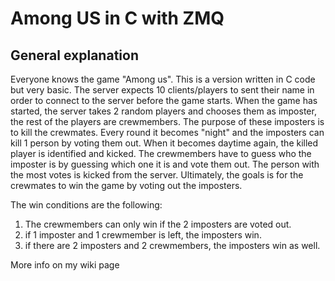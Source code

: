 # Among US in C with ZMQ

## General explanation

Everyone knows the game "Among us". This is a version written in C code but very basic. The server expects 10 clients/players to sent their name in order to connect to the server before the game starts. When the game has started, the server takes 2 random players and chooses them as imposter, the rest of the players are crewmembers. The purpose of these imposters is to kill the crewmates. Every round it becomes "night" and the imposters can kill 1 person by voting them out. When it becomes daytime again, the killed player is identified and kicked. The crewmembers have to guess who the imposter is by guessing which one it is and vote them out. The person with the most votes is kicked from the server. Ultimately, the goals is for the crewmates to win the game by voting out the imposters.

The win conditions are the following:

1. The crewmembers can only win if the 2 imposters are voted out.
2. if 1 imposter and 1 crewmember is left, the imposters win.
3. if there are 2 imposters and 2 crewmembers, the imposters win as well.

More info on my wiki page
